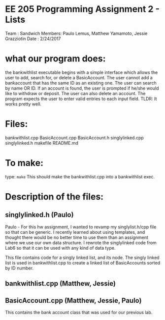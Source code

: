 # EE 205 Programming Assignment 2 - Lists

Team   : Sandwich
Members: Paulo Lemus, Matthew Yamamoto, Jessie Grazziotin
Date   : 2/24/2017

# what our program does:

the bankwithlist executable begins with a simple interface which
allows the user to add, search for, or delete a BasicAccount.
The user cannot add a bankaccount that has the same ID as an existing one.
The user can search by name OR ID. If an account is found, the user is
prompted if he/she would like to withdraw or deposit.
The user can also delete an account.
The program expects the user to enter valid entries to each input field.
TLDR: It works pretty well.

# Files:

bankwithlist.cpp
BasicAccount.cpp
BasicAccount.h
singlylinked.cpp
singlylinked.h
makefile
README.md

# To make:

type: `make`
This should make the bankwithlist.cpp into a bankwithlist exec.

# Description of the files:

## singlylinked.h (Paulo)
Paulo - For this hw assignment, I wanted to revamp my singlylist.h/cpp
file so that can be generic. I recently learned about using templates, 
and thought there would be no better time to use them than an assignment
where we use our own data structure. I rewrote the singlylinked code from
Lab6 so that it can be used with any kind of data type. 

This file contains code for a singly linked list, and its node.
The singly linked list is used in bankwithlist.cpp to create
a linked list of BasicAccounts sorted by ID number.

## bankwithlist.cpp (Matthew, Jessie)


## BasicAccount.cpp (Matthew, Jessie, Paulo)

This contains the bank account class that was used for our previous lab.

